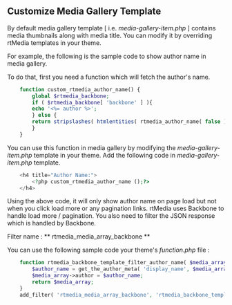 ## Customize Media Gallery Template

By default media gallery template [ i.e. *media-gallery-item.php* ] contains media thumbnails along with media title. You can modify it by overriding rtMedia templates in your theme.

For example, the following is the sample code to show author name in media gallery.

To do that, first you need a function which will fetch the author's name.

```php
	function custom_rtmedia_author_name() {
	    global $rtmedia_backbone;
	    if ( $rtmedia_backbone[ 'backbone' ] ){
		echo '<%= author %>';
	    } else {
		return stripslashes( htmlentities( rtmedia_author_name( false ) ) );
	    }
	}
```

You can use this function in media gallery by modifying the *media-gallery-item.php* template in your theme. Add the following code in *media-gallery-item.php* template.


```php
    <h4 title="Author Name:">
		<?php custom_rtmedia_author_name ();?>
	</h4>
```

Using the above code, it will only show author name on page load but not when you click load more or any pagination links. rtMedia uses Backbone to handle load more / pagination. You also need to filter the JSON response which is handled by Backbone.

Filter name : ** rtmedia_media_array_backbone **

You can use the following sample code your theme's *function.php* file :

```php
	function rtmedia_backbone_template_filter_author_name( $media_array ){
	    $author_name = get_the_author_meta( 'display_name', $media_array->media_author );
	    $media_array->author = $author_name;
	    return $media_array;
	}
	add_filter( 'rtmedia_media_array_backbone', 'rtmedia_backbone_template_filter_author_name', 10, 1 );
```
